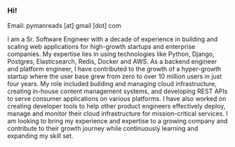 ### Hi! 

Email: pymanreads [at] gmail [dot] com


I am a Sr. Software Engineer with a decade of experience in building and scaling web applications for high-growth startups and enterprise companies. My expertise lies in using technologies like Python, Django, Postgres, Elasticsearch, Redis, Docker and AWS. As a backend engineer and platform engineer, I have contributed to the growth of a hyper-growth startup where the user base grew from zero to over 10 million users in just four years. My role included building and managing cloud infrastructure, creating in-house content management systems, and developing REST APIs to serve consumer applications on various platforms. I have also worked on creating developer tools to help other product engineers effectively deploy, manage and monitor their cloud infrastructure for mission-critical services. I am looking to bring my experience and expertise to a growing company and contribute to their growth journey while continuously learning and expanding my skill set.
